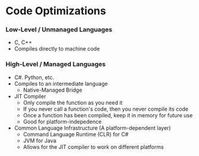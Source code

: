 # Code Optimizations

### Low-Level / Unmanaged Languages
- C, C++
- Compiles directly to machine code

### High-Level / Managed Languages
- C#. Python, etc.
- Compiles to an intermediate language
	- Native-Managed Bridge
- JIT Compiler
	- Only compile the function as you need it
	- If you never call a function's code, then you never compile its code
	- Once a function has been compiled, keep it in memory for future use
	- Good for platform-indepedence
- Common Language Infrastructure (A platform-dependent layer)
	- Command Language Runtime (CLR) for C#
	- JVM for Java
	- Allows for the JIT compiler to work on different platforms
